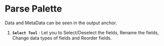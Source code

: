 # Parse Palette

Data and MetaData can be seen in the output anchor.

1. **`Select Tool`** : Let you to Select/Deselect the fields, Rename the fields, Change data types of fields and Reorder fields.


